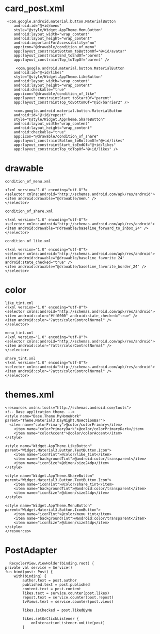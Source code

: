 # card_post.xml
     <com.google.android.material.button.MaterialButton
        android:id="@+id/menu"
        style="@style/Widget.AppTheme.MenuButton"
        android:layout_width="wrap_content"
        android:layout_height="wrap_content"
        android:importantForAccessibility="no"
        app:icon="@drawable/condition_of_menu"
        app:layout_constraintBottom_toBottomOf="@+id/avatar"
        app:layout_constraintEnd_toEndOf="parent"
        app:layout_constraintTop_toTopOf="parent" />

         <com.google.android.material.button.MaterialButton
        android:id="@+id/likes"
        style="@style/Widget.AppTheme.LikeButton"
        android:layout_width="wrap_content"
        android:layout_height="wrap_content"
        android:checkable="true"
        app:icon="@drawable/condition_of_like"
        app:layout_constraintStart_toStartOf="parent"
        app:layout_constraintTop_toBottomOf="@id/barrier2" />

        <com.google.android.material.button.MaterialButton
        android:id="@+id/repost"
        style="@style/Widget.AppTheme.ShareButton"
        android:layout_width="wrap_content"
        android:layout_height="wrap_content"
        android:checkable="true"
        app:icon="@drawable/condition_of_share"
        app:layout_constraintBottom_toBottomOf="@+id/likes"
        app:layout_constraintStart_toEndOf="@+id/likes"
        app:layout_constraintTop_toTopOf="@+id/likes" />

# drawable 
    condition_of_menu.xml
    
    <?xml version="1.0" encoding="utf-8"?>
    <selector xmlns:android="http://schemas.android.com/apk/res/android">
    <item android:drawable="@drawable/menu" />
    </selector>

    condition_of_share.xml

    <?xml version="1.0" encoding="utf-8"?>
    <selector xmlns:android="http://schemas.android.com/apk/res/android">  
    <item android:drawable="@drawable/baseline_forward_to_inbox_24" />
    </selector>

    condition_of_like.xml

    <?xml version="1.0" encoding="utf-8"?>
    <selector xmlns:android="http://schemas.android.com/apk/res/android">
    <item android:drawable="@drawable/baseline_favorite_24" android:state_checked="true" />
    <item android:drawable="@drawable/baseline_favorite_border_24" />
    </selector>

# color
    like_tint.xml
    <?xml version="1.0" encoding="utf-8"?>
    <selector xmlns:android="http://schemas.android.com/apk/res/android">
    <item android:color="#ff0000" android:state_checked="true" />
    <item android:color="?attr/colorControlNormal" />
    </selector>

    menu_tint.xml
    <?xml version="1.0" encoding="utf-8"?>
    <selector xmlns:android="http://schemas.android.com/apk/res/android">
    <item android:color="?attr/colorControlNormal" />
    </selector>

    share_tint.xml
    <?xml version="1.0" encoding="utf-8"?>
    <selector xmlns:android="http://schemas.android.com/apk/res/android">
    <item android:color="?attr/colorControlNormal" />
    </selector>
# themes.xml
    <resources xmlns:tools="http://schemas.android.com/tools">
    <!-- Base application theme. -->
    <style name="Base.Theme.MyHomeWork" parent="Theme.Material3.DayNight.NoActionBar">
      <item name="colorPrimary">@color/colorPrimary</item>
        <item name="colorPrimaryDark">@color/colorPrimaryDark</item>
        <item name="colorAccent">@color/colorAccent</item>
    </style>

    <style name="Widget.AppTheme.LikeButton" parent="Widget.Material3.Button.TextButton.Icon">
        <item name="iconTint">@color/like_tint</item>
        <item name="backgroundTint">@android:color/transparent</item>
        <item name="iconSize">@dimen/size24dp</item>
    </style>

    <style name="Widget.AppTheme.ShareButton" parent="Widget.Material3.Button.TextButton.Icon">
        <item name="iconTint">@color/share_tint</item>
        <item name="backgroundTint">@android:color/transparent</item>
        <item name="iconSize">@dimen/size24dp</item>
    </style>

    <style name="Widget.AppTheme.MenuButton" parent="Widget.Material3.Button.IconButton">
        <item name="iconTint">@color/menu_tint</item>
        <item name="backgroundTint">@android:color/transparent</item>
        <item name="iconSize">@dimen/size24dp</item>
    </style>
    </resources>

# PostAdapter
      RecyclerView.ViewHolder(binding.root) {
    private val service = Service()
    fun bind(post: Post) {
        with(binding) {
            author.text = post.author
            published.text = post.published
            content.text = post.content
            likes.text = service.counter(post.likes)
            repost.text = service.counter(post.repost)
            tvViews.text = service.counter(post.views)

            likes.isChecked = post.likedByMe

            likes.setOnClickListener {
                onInteractionListener.onLike(post)
            }

    
  

